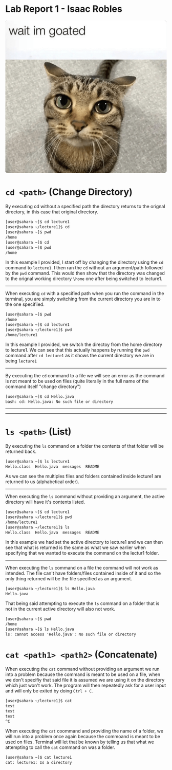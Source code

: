 # Lab Report 1 - Isaac Robles
![Image](cat.png)


# `cd <path>` (Change Directory)

By executing cd without a specified path the directory returns to the orignal directory, in this case that original directory.
```
[user@sahara ~]$ cd lecture1
[user@sahara ~/lecture1]$ cd
[user@sahara ~]$ pwd
/home
[user@sahara ~]$ cd
[user@sahara ~]$ pwd
/home 
```

In this example I provided, I start off by changing the directory using the `cd` command to `lecture1`. I then ran the `cd` without an argument/path followed by the `pwd` command. This would then show that the directory was changed to the orignal working directory `\home` one after being switched to lecture1.

---
When executing `cd` with a specified path when you run the command in the terminal, you are simply switching from the current directory you are in to the one specifiied. 
```
[user@sahara ~]$ pwd
/home
[user@sahara ~]$ cd lecture1
[user@sahara ~/lecture1]$ pwd
/home/lecture1
```
In this example I provided, we switch the directoy from the home directory to lecture1. We can see that this actually happens by running the `pwd` command after `cd lecture1` as it shows the current directory we are in being `lecture1`

---
By executing the `cd` command to a file we will see an error as the command is not meant to be used on files (quite literally in the full name of the command itself "change directory")
```
[user@sahara ~]$ cd Hello.java
bash: cd: Hello.java: No such file or directory
```

---
---
# `ls <path>` (List)
By executing the `ls` command on a folder the contents of that folder will be returned back.
```
[user@sahara ~]$ ls lecture1
Hello.class  Hello.java  messages  README
```
As we can see the multiples files and folders contained inside lecture1 are returned to us (alphabetical order).

--- 
When executing the `ls` command without providing an argument, the active directory will have it's contents listed.
```
[user@sahara ~]$ cd lecture1
[user@sahara ~/lecture1]$ pwd
/home/lecture1
[user@sahara ~/lecture1]$ ls
Hello.class  Hello.java  messages  README
```
In this example we had set the active directory to lecture1 and we can then see that what is returned is the same as what we saw earlier when specifying that we wanted to execute the command on the lectur1 folder.

---
When executing the `ls` command on a file the command will not work as intended. The file can't have folders/files contained inside of it and so the only thing returned will be the file specified as an argument.
```
[user@sahara ~/lecture1]$ ls Hello.java
Hello.java
```
That being said attempting to execute the `ls` command on a folder that is not in the current active directory will also not work.
```
[user@sahara ~]$ pwd
/home
[user@sahara ~]$ ls Hello.java
ls: cannot access 'Hello.java': No such file or directory
```
# `cat <path1> <path2>` (Concatenate)
When executing the `cat` command without providing an argument we run into a problem because the command is meant to be used on a file, when we don't specifiy that said file it is assumed we are using it on the directory which just won't work. The program will then repeatedly ask for a user input and will only be exited by doing `Ctrl + C`.
```
[user@sahara ~/lecture1]$ cat
test
test
test
^C
```
When executing the `cat` coommand and providing the name of a folder, we will run into a problem once again because the commoand is meant to be used on files. Terminal will let that be known by telling us that what we attempting to call the `cat` command on was a folder.
```
[user@sahara ~]$ cat lecture1
cat: lecture1: Is a directory
```
